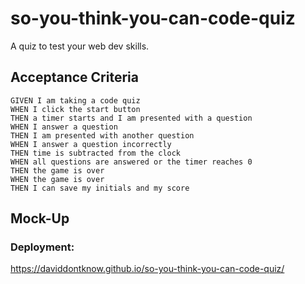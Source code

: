 # so-you-think-you-can-code-quiz

A quiz to test your web dev skills.

## Acceptance Criteria

```
GIVEN I am taking a code quiz
WHEN I click the start button
THEN a timer starts and I am presented with a question
WHEN I answer a question
THEN I am presented with another question
WHEN I answer a question incorrectly
THEN time is subtracted from the clock
WHEN all questions are answered or the timer reaches 0
THEN the game is over
WHEN the game is over
THEN I can save my initials and my score
```

## Mock-Up

### Deployment:
https://daviddontknow.github.io/so-you-think-you-can-code-quiz/
